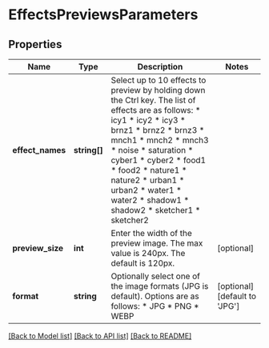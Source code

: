 # EffectsPreviewsParameters

## Properties
Name | Type | Description | Notes
------------ | ------------- | ------------- | -------------
**effect_names** | **string[]** | Select up to 10 effects to preview by holding down the Ctrl key. The list of effects are as follows:   * icy1   * icy2   * icy3   * brnz1   * brnz2   * brnz3   * mnch1   * mnch2   * mnch3   * noise   * saturation   * cyber1   * cyber2   * food1   * food2   * nature1   * nature2   * urban1   * urban2   * water1   * water2   * shadow1   * shadow2   * sketcher1   * sketcher2 | 
**preview_size** | **int** | Enter the width of the preview image. The max value is 240px. The default is 120px. | [optional] 
**format** | **string** | Optionally select one of the image formats (JPG is default). Options are as follows:   * JPG   * PNG   * WEBP | [optional] [default to 'JPG']

[[Back to Model list]](../../README.md#documentation-for-models) [[Back to API list]](../../README.md#documentation-for-api-endpoints) [[Back to README]](../../README.md)

